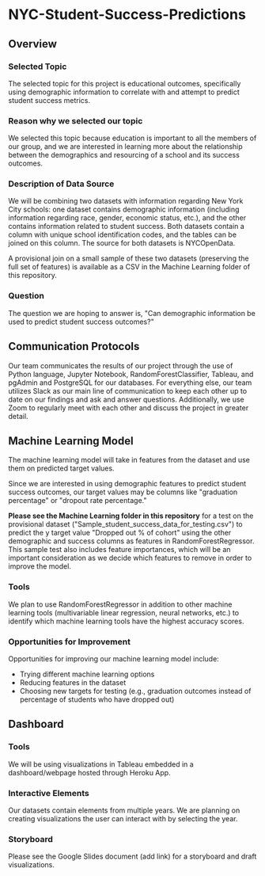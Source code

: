 # NYC-Student-Success-Predictions

## Overview

### Selected Topic
The selected topic for this project is educational outcomes, specifically using demographic information to correlate with and attempt to predict student success metrics. 


### Reason why we selected our topic
We selected this topic because education is important to all the members of our group, and we are interested in learning more about the relationship between the demographics and resourcing of a school and its success outcomes. 

### Description of Data Source
We will be combining two datasets with information regarding New York City schools: one dataset contains demographic information (including information regarding race, gender, economic status, etc.), and the other contains information related to student success. Both datasets contain a column with unique school identification codes, and the tables can be joined on this column. The source for both datasets is NYCOpenData. 

A provisional join on a small sample of these two datasets (preserving the full set of features) is available as a CSV in the Machine Learning folder of this repository.

### Question
The question we are hoping to answer is, "Can demographic information be used to predict student success outcomes?"



## Communication Protocols
Our team communicates the results of our project through the use of Python language, Jupyter Notebook, RandomForestClassifier, Tableau, and pgAdmin and PostgreSQL for our databases. For everything else, our team utilizes Slack as our main line of communication to keep each other up to date on our findings and ask and answer questions. Additionally, we use Zoom to regularly meet with each other and discuss the project in greater detail. 

## Machine Learning Model

The machine learning model will take in features from the dataset and use them on predicted target values.

Since we are interested in using demographic features to predict student success outcomes, our target values may be columns like "graduation percentage" or "dropout rate percentage."

**Please see the Machine Learning folder in this repository** for a test on the provisional dataset ("Sample_student_success_data_for_testing.csv") to predict the y target value "Dropped out % of cohort" using the other demographic and success columns as features in RandomForestRegressor. This sample test also includes feature importances, which will be an important consideration as we decide which features to remove in order to improve the model.


### Tools

We plan to use RandomForestRegressor in addition to other machine learning tools (multivariable linear regression, neural networks, etc.) to identify which machine learning tools have the highest accuracy scores. 


### Opportunities for Improvement 

Opportunities for improving our machine learning model include:
* Trying different machine learning options
* Reducing features in the dataset
* Choosing new targets for testing (e.g., graduation outcomes instead of percentage of students who have dropped out)


## Dashboard

### Tools 
We will be using visualizations in Tableau embedded in a dashboard/webpage hosted through Heroku App. 

### Interactive Elements
Our datasets contain elements from multiple years. We are planning on creating visualizations the user can interact with by selecting the year. 

### Storyboard 
Please see the Google Slides document (add link) for a storyboard and draft visualizations. 



